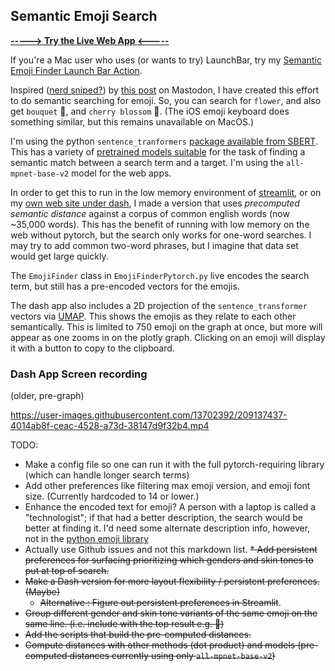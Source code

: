 
## Semantic Emoji Search

**[----->  Try the Live Web App <-----](http://marcoshuerta.com/dash/emoji_finder/)**

If you're a Mac user who uses (or wants to try) LaunchBar, try my [Semantic Emoji Finder Launch Bar Action](https://github.com/astrowonk/Emoji-Semantic-Search-LaunchBar-Action).

Inspired ([nerd sniped?](https://xkcd.com/356/)) by [this post](https://data-folks.masto.host/@archie/109543055657581394) on Mastodon, I have created this effort to do semantic searching for emoji. So, you can search for `flower`, and also get `bouquet` 💐, and `cherry blossom` 🌸. (The iOS emoji keyboard does something similar, but this remains unavailable on MacOS.)

I'm using the python `sentence_tranformers` [package available from SBERT](https://www.sbert.net/index.html). This has a variety of [pretrained models suitable](https://www.sbert.net/docs/pretrained_models.htm) for the task of finding a semantic match between a search term and a target. I'm using the `all-mpnet-base-v2` model for the web apps.

In order to get this to run in the low memory environment of [streamlit](https://share.streamlit.io), or on my [own web site under dash](http://marcoshuerta.com/dash/emoji_finder/), I made a version that uses *precomputed semantic distance* against a corpus of common english words (now ~35,000 words). This has the benefit of running with low memory on the web without pytorch, but the search only works for one-word searches. I may try to add common two-word phrases, but I imagine that data set would get large quickly.

The `EmojiFinder` class in `EmojiFinderPytorch.py` live encodes the search term, but still has a pre-encoded vectors for the emojis. 

The dash app also includes a 2D projection of the `sentence_transformer` vectors via [UMAP](https://umap-learn.readthedocs.io/en/latest/). This shows the emojis as they relate to each other semantically. This is limited to 750 emoji on the graph at once, but more will appear as one zooms in on the plotly graph. Clicking on an emoji will display it with a button to copy to the clipboard.
### Dash App Screen recording
(older, pre-graph)

https://user-images.githubusercontent.com/13702392/209137437-4014ab8f-ceac-4528-a73d-38147d9f32b4.mp4



TODO:

* Make a config file so one can run it with the full pytorch-requiring library (which can handle longer search terms)
* Add other preferences like filtering max emoji version, and emoji font size. (Currently hardcoded to 14 or lower.)
* Enhance the encoded text for emoji? A person with a laptop is called a "technologist"; if that had a better description, the search would be better at finding it. I'd need some alternate description info, however, not in the [python emoji library](https://pypi.org/project/emoji/)
* Actually use Github issues and not this markdown list.
~~* Add persistent preferences for surfacing prioritizing which genders and skin tones to put at top of search.~~
* ~~Make a Dash version for more layout flexibility / persistent preferences. (Maybe)~~
  * ~~Alternative : Figure out persistent preferences in Streamlit~~. 
* ~~Group different gender and skin tone variants of the same emoji on the same line. (i.e. include with the top result e.g. :supervillain:)~~
* ~~Add the scripts that build the pre-computed distances.~~
* ~~Compute distances with other methods (dot product) and models (pre-computed distances currently using only `all-mpnet-base-v2`)~~
